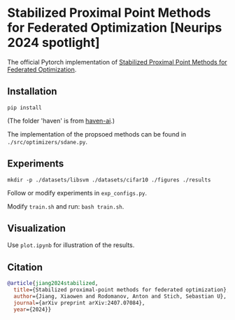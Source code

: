 # Stabilized Proximal Point Methods for Federated Optimization [Neurips 2024 spotlight]

The official Pytorch implementation of [Stabilized Proximal Point Methods for Federated Optimization](https://openreview.net/forum?id=WukSyFSzDt&referrer=%5Bthe%20profile%20of%20Xiaowen%20Jiang%5D(%2Fprofile%3Fid%3D~Xiaowen_Jiang1)).

## Installation
`pip install `

(The folder 'haven' is from [haven-ai](https://github.com/haven-ai/haven-ai).)

The implementation of the propsoed methods can be found in `./src/optimizers/sdane.py`.

## Experiments
`mkdir -p ./datasets/libsvm ./datasets/cifar10 ./figures ./results`

Follow or modify experiments in `exp_configs.py`. 

Modify `train.sh` and run: `bash train.sh`.

## Visualization

Use `plot.ipynb` for illustration of the results.


## Citation
```bibtex
@article{jiang2024stabilized, 
  title={Stabilized proximal-point methods for federated optimization}, 
  author={Jiang, Xiaowen and Rodomanov, Anton and Stich, Sebastian U}, 
  journal={arXiv preprint arXiv:2407.07084}, 
  year={2024}}
```


